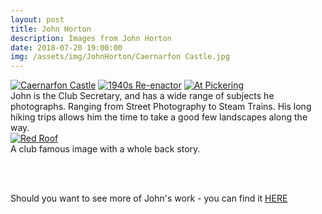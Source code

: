 ```yaml
---
layout: post
title: John Horton
description: Images from John Horton
date: 2018-07-20 19:00:00
img: /assets/img/JohnHorton/Caernarfon Castle.jpg
---
```


<div class="lightboxgallery-gallery">
	<div class="img_row">
		<a class="lightboxgallery-gallery-item" href="{{ site.baseurl }}/assets/img/JohnHorton/Caernarfon Castle.jpg" target="_blank" data-title="John Horton - Caernarfon Castle" data-alt="John Horton">
			<img  class="col one" src="{{ site.baseurl }}/assets/img/JohnHorton/Caernarfon Castle.jpg" alt="Caernarfon Castle" title="Caernarfon Castle"/></a>
		<a class="lightboxgallery-gallery-item" href="{{ site.baseurl }}/assets/img/JohnHorton/1940s Re-enactor.jpg" target="_blank" data-title="John Horton - 1940s Re-enactor" data-alt="John Horton">
			<img class="col one" target="_blank" src="{{ site.baseurl }}/assets/img/JohnHorton/1940s Re-enactor.jpg" alt="1940s Re-enactor" title="1940s Re-enactor"/></a>
		<a class="lightboxgallery-gallery-item" href="{{ site.baseurl }}/assets/img/JohnHorton/At Pickering.jpg" target="_blank" data-title="John Horton - At Pickering" data-alt="John Horton">
			<img class="col one" target="_blank" src="{{ site.baseurl }}/assets/img/JohnHorton/At Pickering.jpg" alt="At Pickering" title="At Pickering"/></a>
	</div>
	<div class="col three caption">
		John is the Club Secretary, and has a wide range of subjects he photographs. Ranging from Street Photography to Steam Trains. His long hiking trips allows him the time to take a good few landscapes along the way.
	</div>
	<div class="img_row">
		<a class="lightboxgallery-gallery-item" href="{{ site.baseurl }}/assets/img/JohnHorton/Red Roof.jpg" target="_blank" data-title="John Horton - Red Roof" data-alt="John Horton">
			<img class="col three lightboxgallery-gallery-item" target="_blank" src="{{ site.baseurl }}/assets/img/JohnHorton/Red Roof.jpg" alt="Red Roof" title="Red Roof"/>
		</a>
	</div>
	<div class="col three caption">
		A club famous image with a whole back story. 
	</div>
</div>

<br><br>

Should you want to see more of John's work - you can find it <a href="https://www.flickr.com/photos/9258223@N05/" target="_blank">HERE</a>

<br>
